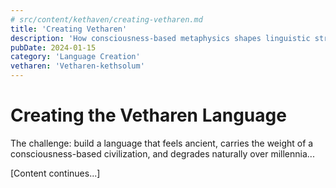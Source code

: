 ```yaml
---
# src/content/kethaven/creating-vetharen.md
title: 'Creating Vetharen'
description: 'How consciousness-based metaphysics shapes linguistic structure'
pubDate: 2024-01-15
category: 'Language Creation'
vetharen: 'Vetharen-kethsolum'
---
```


# Creating the Vetharen Language

The challenge: build a language that feels ancient, carries the weight of a consciousness-based civilization, and degrades naturally over millennia...

[Content continues...]
